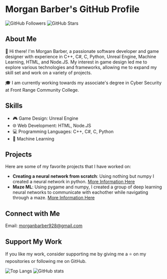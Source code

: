 # Morgan Barber's GitHub Profile

![GitHub Followers](https://img.shields.io/github/followers/morganbarber?style=social) ![GitHub Stars](https://img.shields.io/github/stars/morganbarber?style=social)

## About Me

👋 Hi there! I'm Morgan Barber, a passionate software developer and game designer with experience in C++, C#, C, Python, Unreal Engine, Machine Learning, HTML, and Node.JS. My interest in game design led me to explore various technologies and frameworks, allowing me to expand my skill set and work on a variety of projects.

🎓 I am currently working towards my associate's degree in Cyber Security at Front Range Community College.

## Skills

- 🎮 Game Design: Unreal Engine
- 🌐 Web Development: HTML, Node.JS
- 💻 Programming Languages: C++, C#, C, Python
- 🤖 Machine Learning

## Projects

Here are some of my favorite projects that I have worked on:

- **Creating a neural network from scratch**: Using nothing but numpy I created a neural network in python. [More Information Here](https://github.com/morganbarber/Neural-Network/tree/main)
- **Maze ML**: Using pygame and numpy, I created a group of deep learning neural networks to communicate with eachother while navigating through a maze. [More Information Here](https://github.com/morganbarber/Maze-ML/tree/main)

## Connect with Me

Email: morganbarber928@gmail.com

## Support My Work

If you like my work, consider supporting me by giving me a ⭐ on my repositories or following me on GitHub.

![Top Langs](https://github-readme-stats.vercel.app/api/top-langs/?username=morganbarber&layout=compact) ![GitHub stats](https://github-readme-stats.vercel.app/api?username=morganbarber&show_icons=true)
